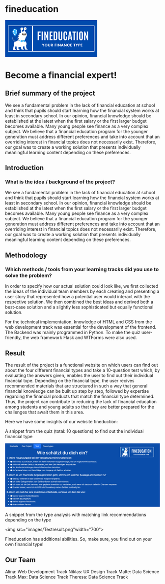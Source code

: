 # fineducation

<img src="images/Fineducation.Logo.png" width="300">

# Become a financial expert!
## Brief summary of the project

We see a fundamental problem in the lack of financial education at school and think that pupils should start learning how the financial system works at least in secondary school. In our opinion, financial knowledge should be established at the latest when the first salary or the first larger budget becomes available. Many young people see finance as a very complex subject. We believe that a financial education program for the younger generation must address different preferences and take into account that an overriding interest in financial topics does not necessarily exist. Therefore, our goal was to create a working solution that presents individually meaningful learning content depending on these preferences. 

## Introduction
### What is the idea / background of the project?

We see a fundamental problem in the lack of financial education at school and think that pupils should start learning how the financial system works at least in secondary school. In our opinion, financial knowledge should be established at the latest when the first salary or the first larger budget becomes available. Many young people see finance as a very complex subject. We believe that a financial education program for the younger generation must address different preferences and take into account that an overriding interest in financial topics does not necessarily exist. Therefore, our goal was to create a working solution that presents individually meaningful learning content depending on these preferences. 

## Methodology
### Which methods / tools from your learning tracks did you use to solve the problem? 

In order to specify how our actual solution could look like, we first collected the ideas of the individual team members by each creating and presenting a user story that represented how a potential user would interact with the respective solution. We then combined the best ideas and derived both a best-case solution and a slightly less sophisticated but equally functional solution. 

For the technical implementation, knowledge of HTML and CSS from the web development track was essential for the development of the frontend. The Backend was mainly programmed in Python. To make the quiz user-friendly, the web framework Flask and WTForms were also used. 


## Result

The result of the project is a functional website on which users can find out about the four different financial types and take a 10-question test which, by evaluating the answers given, enables the user to find out their individual financial txpe. Depending on the financial type, the user recives recommended materials that are structured in such a way that general financial knowledge can be built up step by step, followed by expertise regarding the financial products that match the financial type determined. Thus, the project can contribute to reducing the lack of financial education among students and young adults so that they are better prepared for the challenges that await them in this area. 

Here we have some insights of our website fineduction:

A snippet from the quiz (total: 10 questions) to find out the individual financial type

<img src="images/Test.png" width="700"> 

A snippet from the type analysis with matching link recommendations depending on the type

<img src="images/Testresult.png"width="700"> 

Fineducation has additional abilities. So, make sure, you find out on your own financial type!

## Our Team

Alina: Web Development Track
Niklas: UX Design Track
Malte: Data Science Track
Max: Data Science Track
Theresa: Data Science Track


